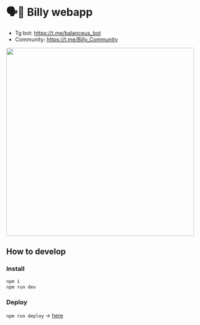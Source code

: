 # 🗣🤖 Billy webapp
- Tg bot: https://t.me/balanceus_bot
- Community: https://t.me/Billy_Community

<a href="https://t.me/balanceus_bot" target="_blank">
<img src="https://github.com/sotabots/Billy-webapp/assets/35522011/4473bff3-a002-4a10-8cfb-ce5997ca10ce" height="500">
</a>

## How to develop

### Install

```sh
npm i
npm run dev
```

### Deploy

`npm run deploy` -> [here](https://sotabots.github.io/Billy-webapp/)
